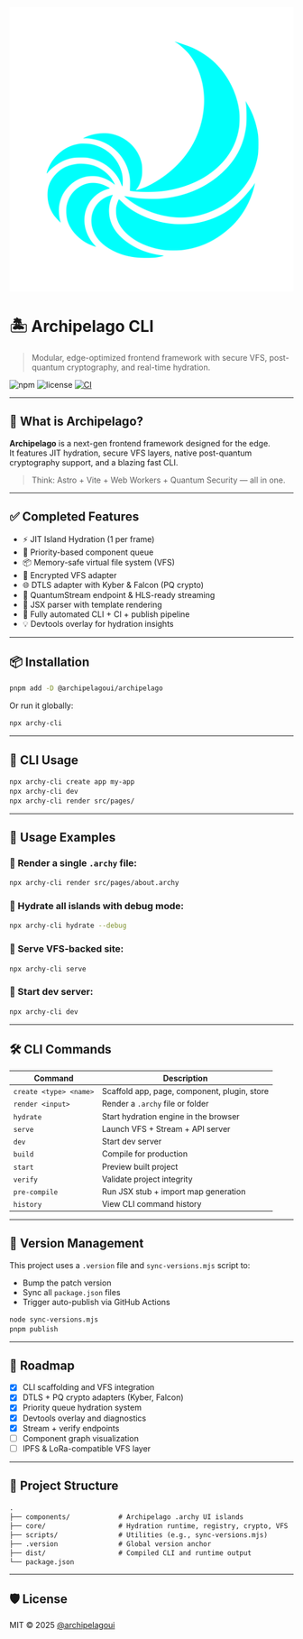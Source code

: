 ![Archipelago Logo](main/logo.svg)


# 🏝 Archipelago CLI


> Modular, edge-optimized frontend framework with secure VFS, post-quantum cryptography, and real-time hydration.

![npm](https://img.shields.io/npm/v/@archipelagoui/archipelago)
![license](https://img.shields.io/npm/l/@archipelagoui/archipelago)
[![CI](https://github.com/hydradevorg/archipelagoui/actions/workflows/ci.yml/badge.svg)](https://github.com/hydradevorg/archipelagoui/actions/workflows/ci.yml)

---

## 🚀 What is Archipelago?

**Archipelago** is a next-gen frontend framework designed for the edge.  
It features JIT hydration, secure VFS layers, native post-quantum cryptography support, and a blazing fast CLI.

> Think: Astro + Vite + Web Workers + Quantum Security — all in one.

---

## ✅ Completed Features

- ⚡ JIT Island Hydration (1 per frame)
- 🧠 Priority-based component queue
- 📦 Memory-safe virtual file system (VFS)
- 🔐 Encrypted VFS adapter
- 🌐 DTLS adapter with Kyber & Falcon (PQ crypto)
- 🧬 QuantumStream endpoint & HLS-ready streaming
- 🧩 JSX parser with template rendering
- 🧪 Fully automated CLI + CI + publish pipeline
- 💡 Devtools overlay for hydration insights

---

## 📦 Installation

```bash
pnpm add -D @archipelagoui/archipelago
```

Or run it globally:
```bash
npx archy-cli
```

---

## 🧩 CLI Usage

```bash
npx archy-cli create app my-app
npx archy-cli dev
npx archy-cli render src/pages/
```

---

## 🧪 Usage Examples

### 🔹 Render a single `.archy` file:
```bash
npx archy-cli render src/pages/about.archy
```

### 🔹 Hydrate all islands with debug mode:
```bash
npx archy-cli hydrate --debug
```

### 🔹 Serve VFS-backed site:
```bash
npx archy-cli serve
```

### 🔹 Start dev server:
```bash
npx archy-cli dev
```

---

## 🛠 CLI Commands

| Command                       | Description                                    |
|------------------------------|------------------------------------------------|
| `create <type> <name>`       | Scaffold app, page, component, plugin, store  |
| `render <input>`             | Render a `.archy` file or folder               |
| `hydrate`                    | Start hydration engine in the browser          |
| `serve`                      | Launch VFS + Stream + API server               |
| `dev`                        | Start dev server                               |
| `build`                      | Compile for production                         |
| `start`                      | Preview built project                          |
| `verify`                     | Validate project integrity                     |
| `pre-compile`                | Run JSX stub + import map generation           |
| `history`                    | View CLI command history                       |

---

## 🔄 Version Management

This project uses a `.version` file and `sync-versions.mjs` script to:

- Bump the patch version
- Sync all `package.json` files
- Trigger auto-publish via GitHub Actions

```bash
node sync-versions.mjs
pnpm publish
```

---

## 🧪 Roadmap

- [x] CLI scaffolding and VFS integration
- [x] DTLS + PQ crypto adapters (Kyber, Falcon)
- [x] Priority queue hydration system
- [x] Devtools overlay and diagnostics
- [x] Stream + verify endpoints
- [ ] Component graph visualization
- [ ] IPFS & LoRa-compatible VFS layer

---

## 📁 Project Structure

```
.
├── components/            # Archipelago .archy UI islands
├── core/                  # Hydration runtime, registry, crypto, VFS
├── scripts/               # Utilities (e.g., sync-versions.mjs)
├── .version               # Global version anchor
├── dist/                  # Compiled CLI and runtime output
└── package.json
```

---

## 🛡 License

MIT © 2025 [@archipelagoui](https://npmjs.com/org/archipelagoui)
